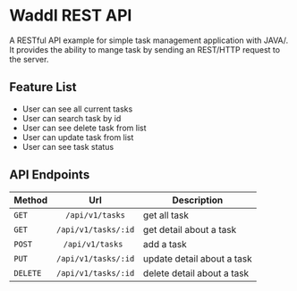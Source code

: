 # Waddl REST API 

A RESTful API example for simple task management application with JAVA/. 
It provides the ability to mange task by sending an REST/HTTP request to the server.

## Feature List
* User can see all current tasks
* User can search task by id
* User can see delete task from list
* User can update task from list
* User can see task status


## API Endpoints
| Method | Url | Description |
|--------|:-----:| ----------|
| `GET`    | `/api/v1/tasks`    | get all task|
| `GET`    | `/api/v1/tasks/:id` | get detail about a task|
| `POST`   | `/api/v1/tasks `    | add a task|
| `PUT`    | `/api/v1/tasks/:id` | update detail about a task|
| `DELETE` | `/api/v1/tasks/:id` | delete detail about a task|




